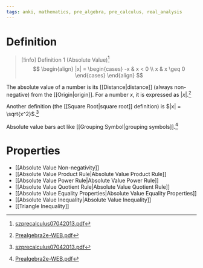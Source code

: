 ```yaml
---
tags: anki, mathematics, pre_algebra, pre_calculus, real_analysis
---
```


# Definition

> [!info] Definition 1 (Absolute Value)[^3]
> $$
> \begin{align}
> |x| =
> \begin{cases}
> -x & x < 0 \\
> x & x \geq 0
> \end{cases}
> \end{align}
> $$

The absolute value of a number is its [[Distance|distance]] (always non-negative) from the [[Origin|origin]]. For a number $x$, it is expressed as $|x|$.[^1]

Another definition (the [[Square Root|square root]] definition) is $|x| = \sqrt{x^2}$.[^3]

Absolute value bars act like [[Grouping Symbol|grouping symbols]].[^2]

# Properties
- [[Absolute Value Non-negativity]]
- [[Absolute Value Product Rule|Absolute Value Product Rule]]
- [[Absolute Value Power Rule|Absolute Value Power Rule]]
- [[Absolute Value Quotient Rule|Absolute Value Quotient Rule]]
- [[Absolute Value Equality Properties|Absolute Value Equality Properties]]
- [[Absolute Value Inequality|Absolute Value Inequality]]
- [[Triangle Inequality]]

[^1]: [Prealgebra2e-WEB.pdf](zotero://open-pdf/library/items/W4QW2QZI?page=198)
[^2]: [Prealgebra2e-WEB.pdf](zotero://open-pdf/library/items/W4QW2QZI?page=201)
[^3]: [szprecalculus07042013.pdf](zotero://open-pdf/library/items/J3667KH4?page=185)